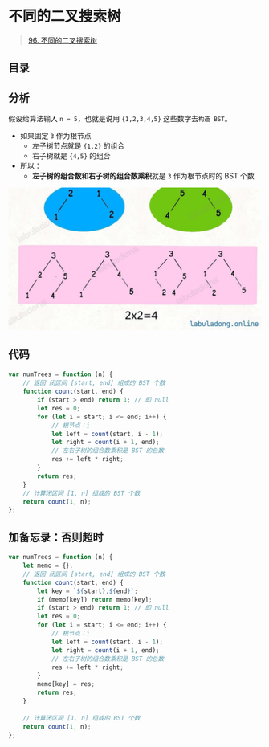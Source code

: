
# 不同的二叉搜索树


>  [96. 不同的二叉搜索树](https://leetcode.cn/problems/unique-binary-search-trees/)


## 目录
<!-- toc -->
 ## 分析 

假设给算法输入 `n = 5`，也就是说用 `{1,2,3,4,5}` 这些数字去`构造 BST`。
- 如果固定 `3` 作为根节点
	- 左子树节点就是 `{1,2}` 的组合
	- 右子树就是 `{4,5}` 的组合
- 所以：
	- **左子树的组合数和右子树的组合数乘积**就是 `3` 作为根节点时的 BST 个数

![图片&文件](./files/20250119-4.png)

## 代码

```javascript
var numTrees = function (n) {
    // 返回 闭区间 [start, end] 组成的 BST 个数
    function count(start, end) {
        if (start > end) return 1; // 即 null
        let res = 0;
        for (let i = start; i <= end; i++) {
            // 根节点：i
            let left = count(start, i - 1);
            let right = count(i + 1, end);
            // 左右子树的组合数乘积是 BST 的总数
            res += left * right;
        }
        return res;
    }
    // 计算闭区间 [1, n] 组成的 BST 个数
    return count(1, n);
};
```

## 加备忘录：否则超时

```javascript
var numTrees = function (n) {
    let memo = {};
    // 返回 闭区间 [start, end] 组成的 BST 个数
    function count(start, end) {
        let key = `${start},${end}`;
        if (memo[key]) return memo[key];
        if (start > end) return 1; // 即 null
        let res = 0;
        for (let i = start; i <= end; i++) {
            // 根节点：i
            let left = count(start, i - 1);
            let right = count(i + 1, end);
            // 左右子树的组合数乘积是 BST 的总数
            res += left * right;
        }
        memo[key] = res;
        return res;
    }

    // 计算闭区间 [1, n] 组成的 BST 个数
    return count(1, n);
};
```